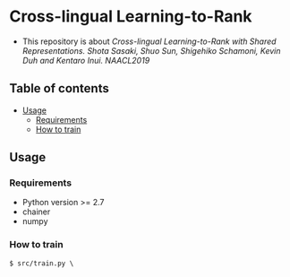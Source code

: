 # Cross-lingual Learning-to-Rank
- This repository is about *Cross-lingual Learning-to-Rank with Shared Representations. Shota Sasaki, Shuo Sun, Shigehiko Schamoni, Kevin Duh and Kentaro Inui. NAACL2019*

## Table of contents
  - [Usage](#usage)
    - [Requirements](#requirements)
    - [How to train](#how-to-train)


## Usage

### Requirements
- Python version >= 2.7
- chainer
- numpy

### How to train

```
$ src/train.py \

```

  

